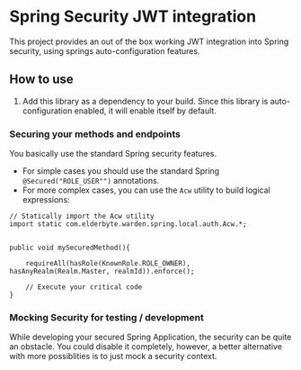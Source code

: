 # Spring Security JWT integration

This project provides an out of the box working JWT integration into Spring security, using springs auto-configuration features.

## How to use

1. Add this library as a dependency to your build. Since this library is auto-configuration enabled, it will enable itself by default.


### Securing your methods and endpoints

You basically use the standard Spring security features.
* For simple cases you should use the standard Spring `@Secured("ROLE_USER"")` annotations.
* For more complex cases, you can use the `Acw` utility to build logical expressions:

```
// Statically import the Acw utility
import static com.elderbyte.warden.spring.local.auth.Acw.*;


public void mySecuredMethod(){

    requireAll(hasRole(KnownRole.ROLE_OWNER), hasAnyRealm(Realm.Master, realmId)).enforce();
    
    // Execute your critical code
}
```


### Mocking Security for testing / development

While developing your secured Spring Application, the security can be quite an obstacle. 
You could disable it completely, however, a better alternative with more possiblities is to just mock a security context.




